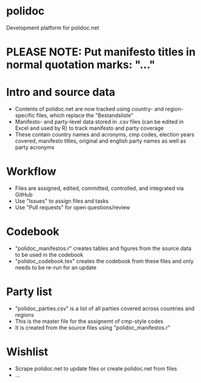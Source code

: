 # polidoc
Development platform for polidoc.net

# PLEASE NOTE: Put manifesto titles in normal quotation marks: "..."

# Intro and source data 
- Contents of polidoc.net are now tracked using country- and region-specific files, which replace the "Bestandsliste" 
- Manifesto- and party-level data stored in .csv files (can be edited in Excel and used by R) to track manifesto and party coverage
- These contain country names and acronyms, cmp codes, election years covered, manifesto titles, original and english party names as well as party acronyms 

# Workflow
- Files are assigned, edited, committed, controlled, and integrated via GitHub
- Use "Issues" to assign files and tasks  
- Use "Pull requests" for open questions/review  

# Codebook
- "polidoc_manifestos.r" creates tables and figures from the source data to be used in the codebook 
- "polidoc_codebook.tex" creates the codebook from these files and only needs to be re-run for an update 

# Party list 
- "polidoc_parties.csv" is a list of all parties covered across countries and regions 
- This is the master file for the assignemt of cmp-style codes 
- It is created from the source files using "polidoc_manifestos.r"

# Wishlist
- Scrape polidoc.net to update files or create polidoc.net from files
- ...
